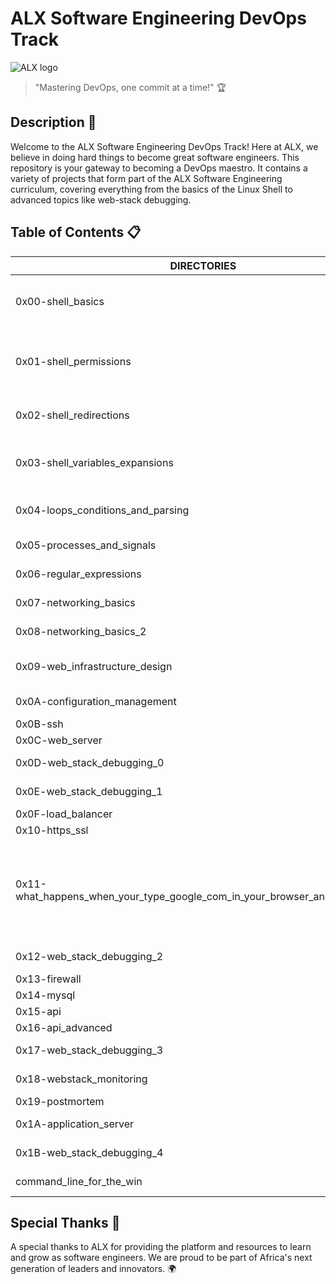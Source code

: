 # ALX Software Engineering DevOps Track

![ALX logo](https://www.alxafrica.com/wp-content/uploads/2022/01/header-logo.png)
> "Mastering DevOps, one commit at a time!" :trophy:

## Description :book:
Welcome to the ALX Software Engineering DevOps Track! Here at ALX, we believe in doing hard things to become great software engineers. This repository is your gateway to becoming a DevOps maestro. It contains a variety of projects that form part of the ALX Software Engineering curriculum, covering everything from the basics of the Linux Shell to advanced topics like web-stack debugging.

## Table of Contents :clipboard:
| DIRECTORIES | DESCRIPTION |
| ----------- | ----------- |
| 0x00-shell_basics | Introduction to the basics of the Linux Shell |
| 0x01-shell_permissions | Introduction to Shell permissions and the file system |
| 0x02-shell_redirections | Introduction to Shell redirections |
| 0x03-shell_variables_expansions | Introduction to Shell variable expansions |
| 0x04-loops_conditions_and_parsing | Loops, conditions, and parsing |
| 0x05-processes_and_signals | Processes and signals |
| 0x06-regular_expressions | Regular expressions |
| 0x07-networking_basics | Networking basics |
| 0x08-networking_basics_2 | Networking basics 2 |
| 0x09-web_infrastructure_design | Web infrastructure design |
| 0x0A-configuration_management | Configuration management |
| 0x0B-ssh | SSH |
| 0x0C-web_server | Web server |
| 0x0D-web_stack_debugging_0 | Web stack debugging 0 |
| 0x0E-web_stack_debugging_1 | Web stack debugging 1 |
| 0x0F-load_balancer | Load balancer |
| 0x10-https_ssl | HTTPS SSL |
| 0x11-what_happens_when_your_type_google_com_in_your_browser_and_press_enter | What happens when you type google.com in your browser and press enter |
| 0x12-web_stack_debugging_2 | Web stack debugging 2 |
| 0x13-firewall | Firewall |
| 0x14-mysql | MySQL |
| 0x15-api | API |
| 0x16-api_advanced | API Advanced |
| 0x17-web_stack_debugging_3 | Web stack debugging 3 |
| 0x18-webstack_monitoring | Web stack monitoring |
| 0x19-postmortem | Postmortem |
| 0x1A-application_server | Application server |
| 0x1B-web_stack_debugging_4 | Web stack debugging 4 |
| command_line_for_the_win | Command line for the win |

## Special Thanks :star2:
A special thanks to ALX for providing the platform and resources to learn and grow as software engineers. We are proud to be part of Africa's next generation of leaders and innovators. :earth_africa:
